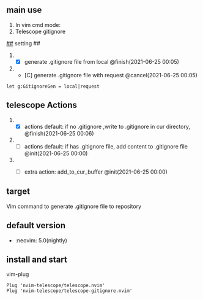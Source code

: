 ## main use

1. In vim cmd mode: 
2. Telescope gitignore 

[##](##) setting ##
1. - [X]  generate .gitignore file from local @finish(2021-06-25 00:05)
2. - [C]  generate .gitignore file with request @cancel(2021-06-25 00:05)

```vim
let g:GitignoreGen = local|request
```


## telescope Actions
1. - [X]  actions default: if no .gitignore ,write to .gitignore in cur directory, @finish(2021-06-25 00:06)
2. - [ ]  actions default: if has .gitignore file, add content to .gitignore file @init(2021-06-25 00:00)
3. - [ ]  extra action: add_to_cur_buffer @init(2021-06-25 00:00)


## target

Vim command to generate .gitignore file to repository

## default version

* :neovim:       5.0(nightly)

## install and start

vim-plug
``` vim-plug
Plug 'nvim-telescope/telescope.nvim'
Plug 'nvim-telescope/telescope-gitignore.nvim'
```

